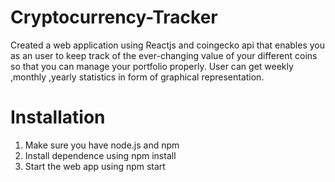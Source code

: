 # Cryptocurrency-Tracker
Created a web application using Reactjs and coingecko api that enables you as an user to keep track of the ever-changing value of your different coins so that you can manage your portfolio properly. User can get weekly ,monthly ,yearly statistics in form of graphical representation.
# Installation
1. Make sure you have node.js and npm
2. Install dependence using npm install
3. Start the web app using npm start
